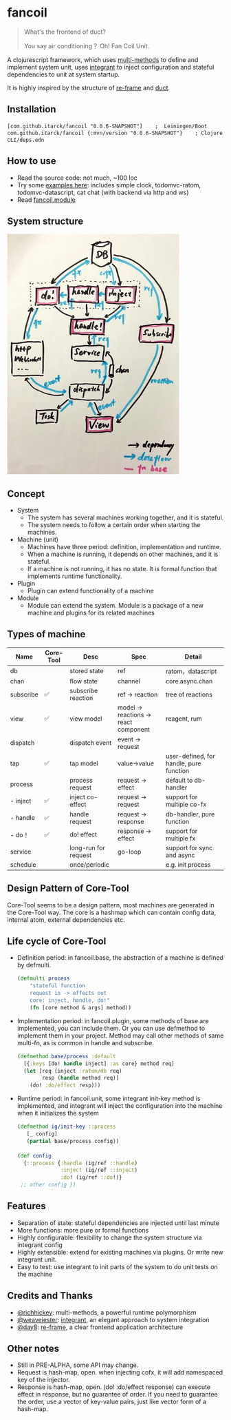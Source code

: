 # fancoil

> What's the frontend of duct?
>
> You say air conditioning？ Oh! Fan Coil Unit.


A clojurescript framework, which uses [multi-methods] to define and implement system unit, uses [integrant] to inject configuration and stateful dependencies to unit at system startup.

It is highly inspired by the structure of [re-frame] and [duct]. 

[integrant]:https://github.com/weavejester/integrant
[multi-methods]:https://clojure.org/about/runtime_polymorphism
[duct]:https://github.com/duct-framework/duct

## Installation

    [com.github.itarck/fancoil "0.0.6-SNAPSHOT"]    ;  Leiningen/Boot
    com.github.itarck/fancoil {:mvn/version "0.0.6-SNAPSHOT"}    ; Clojure CLI/deps.edn

## How to use
- Read the source code: not much, ~100 loc
- Try some [examples here]: includes simple clock, todomvc-ratom, todomvc-datascript, cat chat (with backend via http and ws) 
- Read [fancoil.module]

[examples here]:https://github.com/itarck/fancoil-example
[fancoil.module]:https://github.com/itarck/fancoil.module

## System structure

<img src="https://github.com/itarck/fancoil/blob/main/system-structure.jpg" width="400">


## Concept

- System
    - The system has several machines working together, and it is stateful.
    - The system needs to follow a certain order when starting the machines.
- Machine (unit)
    - Machines have three period: definition, implementation and runtime.
    - When a machine is running, it depends on other machines, and it is stateful.
    - If a machine is not running, it has no state. It is formal function that implements runtime functionality.
- Plugin
	- Plugin can extend functionality of a machine
- Module
	- Module can extend the system. Module is a package of a new machine and plugins for its related machines

## Types of machine

| Name | Core-Tool | Desc | Spec | Detail |
|---|---|---|---| --- |
| db | | stored state | ref | ratom，datascript |
| chan || flow state | channel | core.async.chan |
| subscribe |✅| subscribe reaction | ref -> reaction | tree of reactions |
| view |✅| view model | model -> reactions -> react component | reagent, rum |
| dispatch || dispatch event | event -> request | |
| tap |✅| tap model | value->value | user-defined, for handle, pure function |
| process || process request | request -> effect | default to db-handler |
| - inject |✅| inject co-effect | request -> request | support for multiple co-fx |
| - handle |✅| handle request | request -> response | db-handler, pure function |
| - do！ |✅| do! effect | response -> effect | support for multiple fx |
| service || long-run for request | go-loop | support for sync and async |
| schedule || once/periodic | | e.g. init process | |

## Design Pattern of Core-Tool

Core-Tool seems to be a design pattern, most machines are generated in the Core-Tool way. The core is a hashmap which can contain config data, internal atom, external dependencies etc.

## Life cycle of Core-Tool

* Definition period: in fancoil.base, the abstraction of a machine is defined by defmulti.
    ``` clojure
    (defmulti process
        "stateful function
        request in -> effects out
        core: inject, handle, do!"
        (fn [core method & args] method))
    ```
* Implementation period: in fancoil.plugin, some methods of base are implemented, you can include them. Or you can use defmethod to implement them in your project. Method may call other methods of same multi-fn, as is common in handle and subscribe.
  ``` clojure
  (defmethod base/process :default
    [{:keys [do! handle inject] :as core} method req]
    (let [req (inject :ratom/db req)
          resp (handle method req)]
      (do! :do/effect resp)))
  ```
* Runtime period: in fancoil.unit, some integrant init-key method is implemented, and integrant will inject the configuration into the machine when it initializes the system

  ``` clojure
  (defmethod ig/init-key ::process
     [_ config]
     (partial base/process config))        
  
  (def config 
    {::process {:handle (ig/ref ::handle)
                :inject (ig/ref ::inject)
                :do! (ig/ref ::do!)}
   ;; other config })
  ```

## Features
- Separation of state: stateful dependencies are injected until last minute
- More functions: more pure or formal functions
- Highly configurable: flexibility to change the system structure via integrant config
- Highly extensible: extend for existing machines via plugins. Or write new integrant unit.
- Easy to test: use integrant to init parts of the system to do unit tests on the machine


## Credits and Thanks
- [@richhickey]:  multi-methods, a powerful runtime polymorphism
- [@weavejester]: [integrant], an elegant approach to system integration
- [@day8]: [re-frame], a clear frontend application architecture

[@richhickey]:https://github.com/richhickey
[@weavejester]:https://github.com/weavejester
[@day8]:https://github.com/day8
[re-frame]:https://github.com/day8/re-frame

## Other notes
- Still in PRE-ALPHA, some API may change.
- Request is hash-map, open. when injecting cofx, it will add namespaced key of the injector.
- Response is hash-map, open. (do! :do/effect response) can execute effect in response, but no guarantee of order. If you need to guarantee the order, use a vector of key-value pairs, just like vector form of a hash-map.
